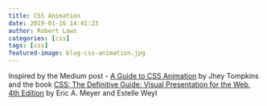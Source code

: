 ```yaml
---
title: CSS Animation
date: 2019-01-16 14:41:23
author: Robert Laws
categories: [css]
tags: [css]
featured-image: blog-css-animation.jpg
---
```

Inspired by the Medium post - [A Guide to CSS Animation](https://codeburst.io/a-guide-to-css-animation-part-1-8777f5beb1f8) by Jhey Tompkins and the book [CSS: The Definitive Guide: Visual Presentation for the Web, 4th Edition](https://www.amazon.com/CSS-Definitive-Guide-Visual-Presentation/dp/1449393195) by Eric A. Meyer and Estelle Weyl <!-- more -->